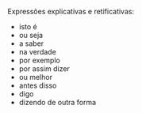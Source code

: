 
Expressões explicativas e retificativas: 

- isto é
- ou seja
- a saber
- na verdade
- por exemplo
- por assim dizer
- ou melhor
- antes disso
- digo
- dizendo de outra forma

